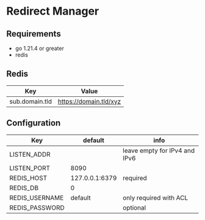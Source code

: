 # Redirect Manager

## Requirements

- go 1.21.4 or greater
- redis

## Redis

|Key|Value|
| --- | --- |
|sub.domain.tld|https://domain.tld/xyz|

## Configuration

|Key|default|info|
| --- | --- | --- |
| LISTEN_ADDR | | leave empty for IPv4 and IPv6 |
| LISTEN_PORT | 8090 | |
| REDIS_HOST | 127.0.0.1:6379 | required |
| REDIS_DB | 0 | |
| REDIS_USERNAME | default | only required with ACL |
| REDIS_PASSWORD | | optional |